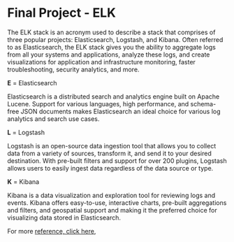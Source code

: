 # Final Project - ELK 
The ELK stack is an acronym used to describe a stack that comprises of three popular projects: Elasticsearch, Logstash, and Kibana. Often referred to as Elasticsearch, the ELK stack gives you the ability to aggregate logs from all your systems and applications, analyze these logs, and create visualizations for application and infrastructure monitoring, faster troubleshooting, security analytics, and more.

__E__ = Elasticsearch

Elasticsearch is a distributed search and analytics engine built on Apache Lucene. Support for various languages, high performance, and schema-free JSON documents makes Elasticsearch an ideal choice for various log analytics and search use cases.

__L__ = Logstash

Logstash is an open-source data ingestion tool that allows you to collect data from a variety of sources, transform it, and send it to your desired destination. With pre-built filters and support for over 200 plugins, Logstash allows users to easily ingest data regardless of the data source or type.

__K__ = Kibana

Kibana is a data visualization and exploration tool for reviewing logs and events. Kibana offers easy-to-use, interactive charts, pre-built aggregations and filters, and geospatial support and making it the preferred choice for visualizing data stored in Elasticsearch.

For more [reference, click here](https://aws.amazon.com/opensearch-service/the-elk-stack/)‚